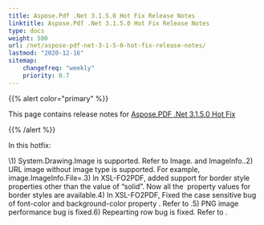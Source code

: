 ```yaml
---
title: Aspose.Pdf .Net 3.1.5.0 Hot Fix Release Notes
linktitle: Aspose.Pdf .Net 3.1.5.0 Hot Fix Release Notes
type: docs
weight: 500
url: /net/aspose-pdf-net-3-1-5-0-hot-fix-release-notes/
lastmod: "2020-12-16"
sitemap:
    changefreq: "weekly"
    priority: 0.7
---
```


{{% alert color="primary" %}}

This page contains release notes for [Aspose.PDF .Net 3.1.5.0 Hot Fix](http://www.aspose.com/downloads/pdf/net/new-releases/aspose.pdf-.net-3.1.5.0-hot-fix/)

{{% /alert %}}

In this hotfix:

\1) System.Drawing.Image is supported. Refer to Image. and ImageInfo..2) URL image without image type is supported. For example, image.ImageInfo.File=.3) In XSL-FO2PDF, added support for border style properties other than the value of “solid”. Now all the  property values for  border styles are available.4) In XSL-FO2PDF, Fixed the case sensitive bug of font-color and background-color property . Refer to .5) PNG image performance bug is fixed.6) Repearting row bug is fixed. Refer to .
